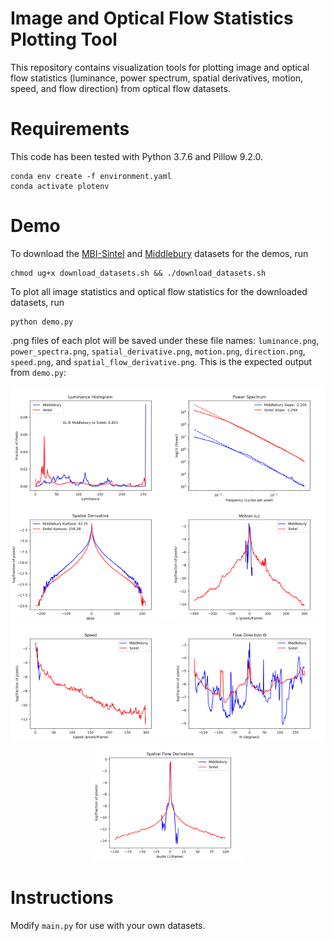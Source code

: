 # Image and Optical Flow Statistics Plotting Tool
This repository contains visualization tools for plotting image and optical flow statistics (luminance, power spectrum, spatial derivatives, motion, speed, and flow direction) from optical flow datasets.

# Requirements
This code has been tested with Python 3.7.6 and Pillow 9.2.0.

    conda env create -f environment.yaml
    conda activate plotenv
    
# Demo
To download the [MBI-Sintel](http://sintel.is.tue.mpg.de/) and [Middlebury](https://vision.middlebury.edu/flow/data/) datasets for the demos, run

    chmod ug+x download_datasets.sh && ./download_datasets.sh
                
To plot all image statistics and optical flow statistics for the downloaded datasets, run

    python demo.py
    
.png files of each plot will be saved under these file names: `luminance.png`, `power_spectra.png`, `spatial_derivative.png`, `motion.png`, `direction.png`, `speed.png`, and `spatial_flow_derivative.png`. This is the expected output from `demo.py`:

<p align="middle">
  <img src="/screenshots/luminance.png" width=250 />
  <img src="/screenshots/power_spectra.png" width=250 />
  <img src="/screenshots/spatial_derivative.png" width=250 />
  <img src="/screenshots/motion.png" width=250 />
  <img src="/screenshots/speed.png" width=250 /> 
  <img src="/screenshots/direction.png" width=250 />
  <img src="/screenshots/spatial_flow_derivative.png" width=250 />
</p>

# Instructions

Modify `main.py` for use with your own datasets.
